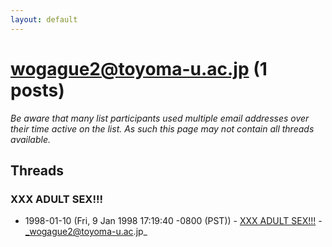 ```yaml
---
layout: default
---
```


# wogague2@toyoma-u.ac.jp (1 posts)

_Be aware that many list participants used multiple email addresses over their time active on the list. As such this page may not contain all threads available._

## Threads

### XXX ADULT SEX!!!
+ 1998-01-10 (Fri, 9 Jan 1998 17:19:40 -0800 (PST)) - [XXX ADULT SEX!!!](/archive/1998/01/e8c7dde5d8c1d4b67a0c5712c3f6c79f3deda9ee02aa5c57a6b07f5bc45c51fa) - _wogague2@toyoma-u.ac.jp_

